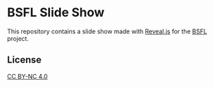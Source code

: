 # BSFL Slide Show

This repository contains a slide show made with [Reveal.js][2] for the [BSFL][1] project.

## License

[CC BY-NC 4.0][3]

 [1]: https://github.com/SkypLabs/bsfl
 [2]: https://github.com/hakimel/reveal.js
 [3]: http://creativecommons.org/licenses/by-nc/4.0/
